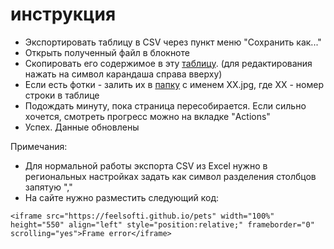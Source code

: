 # инструкция
- Экспортировать таблицу в CSV через пункт меню "Сохранить как..."
- Открыть полученный файл в блокноте
- Скопировать его содержимое в эту [таблицу](./_data/pets.csv). (для редактирования нажать на символ карандаша справа вверху)
- Если есть фотки - залить их в [папку](./pets/img/) с именем XX.jpg, где XX - номер строки в таблице
- Подождать минуту, пока страница пересобирается. Если сильно хочется, смотреть прогресс можно на вкладке "Actions"
- Успех. Данные обновлены

Примечания:
- Для нормальной работы экспорта CSV из Excel нужно в региональных настройках задать как символ разделения столбцов запятую ","
- На сайте нужно разместить следующий код:
```
<iframe src="https://feelsofti.github.io/pets" width="100%" height="550" align="left" style="position:relative;" frameborder="0" scrolling="yes">Frame error</iframe>
```
